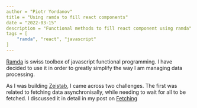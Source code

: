 ```yaml
---
author = "Piotr Yordanov"
title = "Using ramda to fill react components"
date = "2022-03-15"
description = "Functional methods to fill react component using ramda"
tags = [
    "ramda", "react", "javascript"
]
---
```


[Ramda](https://ramdajs.com) is swiss toolbox of javascript functional programming.
I have decided to use it in order to greatly simplify the way I am managing data processing.

As I was building [Zeistab](https://zeistab.piotryordanov.com), I came across two challenges. The first was related to fetching data asynchronisally, while needing to wait for all to be fetched. I discussed it in detail in my post on [Fetching](/posts/Fetching )
